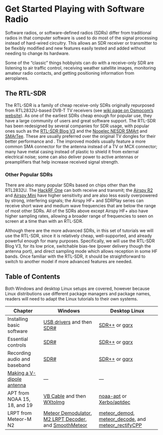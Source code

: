 

# Get Started Playing with Software Radio

Software radios, or software-defined radios (SDRs) differ from traditional radios in that computer software is used to do most of the signal processing instead of hard-wired circuitry. This allows an SDR receiver or transmitter to be flexibly modified and new features easily tested and added without needing to change its hardware.

Some of the “classic” things hobbyists can do with a receive-only SDR are listening to air traffic control, receiving weather satellite images, monitoring amateur radio contacts, and getting positioning information from aeroplanes.

## The RTL-SDR

The RTL-SDR is a family of cheap receive-only SDRs originally repurposed from RTL2832U-based DVB-T TV receivers (see [wiki page on Osmocom’s website](https://osmocom.org/projects/rtl-sdr/wiki/Rtl-sdr)). As one of the earliest SDRs cheap enough for popular use, they have a large community of users and great software support. The RTL-SDR has been redesigned by several companies for SDR usage, with popular ones such as the [RTL-SDR Blog V3](https://www.rtl-sdr.com/buy-rtl-sdr-dvb-t-dongles/) and the [Nooelec NESDR SMArt](https://www.nooelec.com/store/sdr/sdr-receivers/nesdr-smart-sdr.html) and [SMArTee](https://www.nooelec.com/store/sdr/sdr-receivers/nesdr-smartee-sdr.html). These are usually preferred over the original TV dongles for their better performance and . The improved models usually feature a more common SMA connector for the antenna instead of a TV or MCX connector; many have metal casing instead of plastic to shield it from external electrical noise; some can also deliver power to active antennas or preamplifiers that help increase received signal strength.

### Other Popular SDRs

There are also many popular SDRs based on chips other than the RTL2832U. The [HackRF One](https://greatscottgadgets.com/hackrf/one/) can both receive and transmit; the [Airspy R2](https://airspy.com/airspy-r2/) and [Airspy Mini](https://airspy.com/airspy-mini/) have higher sensitivity and are also less easily overpowered by strong, interfering signals; the Airspy HF+ and SDRPlay series can receive short wave and medium wave frequencies that are below the range of most other SDRs. All of the SDRs above except Airspy HF+ also have higher sampling rates, allowing a broader range of frequencies to seen on screen at a time than with an RTL-SDR.

Although there are the more advanced SDRs, in this set of tutorials we will use the RTL-SDR, since it is relatively cheap, well-supported, and already powerful enough for many purposes. Specifically, we will use the RTL-SDR Blog V3, for its low price, switchable bias-tee (power delivery though the antenna port), and direct sampling mode which allows reception in some HF bands. Once familiar with the RTL-SDR, it should be straightforward to switch to another model if more advanced features are needed.

## Table of Contents

Both Windows and desktop Linux setups are covered, however because Linux distributions use different package managers and package names, readers will need to adapt the Linux tutorials to their own systems. 

| Chapter                                                      | Windows                                                      | Desktop Linux                                                |
| ------------------------------------------------------------ | ------------------------------------------------------------ | ------------------------------------------------------------ |
| Installing basic software                                    | [USB drivers](installing_basic_software_win_drivers.md) and then [SDR#](installing_basic_software_win_sdrsharp.md) | [SDR++](installing_basic_software_linux_sdrpp.md) or [gqrx](./installing_basic_software_linux_gqrx.md) |
| Essential controls                                           | [SDR#]()                                                     | [SDR++]() or [gqrx]()                                        |
| Recording audio and baseband                                 | [SDR#](recording_win.md)                                     | [SDR++]() or [gqrx]()                                        |
| [Making a V-dipole antenna](https://lna4all.blogspot.com/2017/02/diy-137-mhz-wx-sat-v-dipole-antenna.html) | —                                                            | —                                                            |
| APT from NOAA 15, 18, and 19                                 | [VB Cable]() and then [WXtoImg]()                            | [noaa-apt](https://noaa-apt.mbernardi.com.ar/) or [Xerbo/aptdec](https://github.com/Xerbo/aptdec) |
| LRPT from Meteor-M N2                                        | [Meteor Demodulator](), [M2 LRPT Decoder](), and [SmoothMeteor]() | [meteor_demod](https://github.com/dbdexter-dev/meteor_demod), [meteor_decode](https://github.com/dbdexter-dev/meteor_decode), and [meteor_rectifyCPP](https://github.com/TGYK/meteor_rectifyCPP) |

